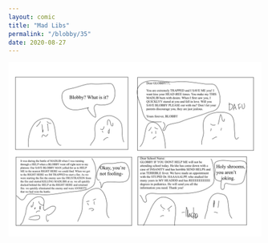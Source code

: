 ```yaml
---
layout: comic
title: "Mad Libs"
permalink: "/blobby/35"
date: 2020-08-27
---
```

<img src="/comicsimages/08-27-20-Mad-Libs.svg"/>